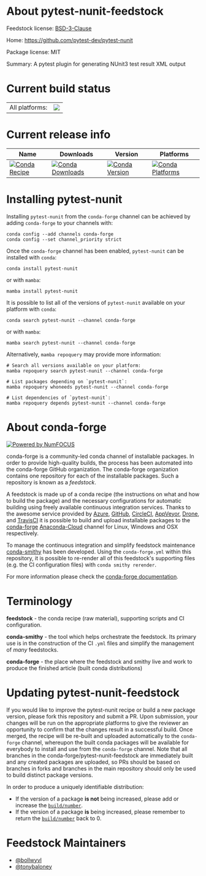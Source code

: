 About pytest-nunit-feedstock
============================

Feedstock license: [BSD-3-Clause](https://github.com/conda-forge/pytest-nunit-feedstock/blob/main/LICENSE.txt)

Home: https://github.com/pytest-dev/pytest-nunit

Package license: MIT

Summary: A pytest plugin for generating NUnit3 test result XML output

Current build status
====================


<table><tr><td>All platforms:</td>
    <td>
      <a href="https://dev.azure.com/conda-forge/feedstock-builds/_build/latest?definitionId=10398&branchName=main">
        <img src="https://dev.azure.com/conda-forge/feedstock-builds/_apis/build/status/pytest-nunit-feedstock?branchName=main">
      </a>
    </td>
  </tr>
</table>

Current release info
====================

| Name | Downloads | Version | Platforms |
| --- | --- | --- | --- |
| [![Conda Recipe](https://img.shields.io/badge/recipe-pytest--nunit-green.svg)](https://anaconda.org/conda-forge/pytest-nunit) | [![Conda Downloads](https://img.shields.io/conda/dn/conda-forge/pytest-nunit.svg)](https://anaconda.org/conda-forge/pytest-nunit) | [![Conda Version](https://img.shields.io/conda/vn/conda-forge/pytest-nunit.svg)](https://anaconda.org/conda-forge/pytest-nunit) | [![Conda Platforms](https://img.shields.io/conda/pn/conda-forge/pytest-nunit.svg)](https://anaconda.org/conda-forge/pytest-nunit) |

Installing pytest-nunit
=======================

Installing `pytest-nunit` from the `conda-forge` channel can be achieved by adding `conda-forge` to your channels with:

```
conda config --add channels conda-forge
conda config --set channel_priority strict
```

Once the `conda-forge` channel has been enabled, `pytest-nunit` can be installed with `conda`:

```
conda install pytest-nunit
```

or with `mamba`:

```
mamba install pytest-nunit
```

It is possible to list all of the versions of `pytest-nunit` available on your platform with `conda`:

```
conda search pytest-nunit --channel conda-forge
```

or with `mamba`:

```
mamba search pytest-nunit --channel conda-forge
```

Alternatively, `mamba repoquery` may provide more information:

```
# Search all versions available on your platform:
mamba repoquery search pytest-nunit --channel conda-forge

# List packages depending on `pytest-nunit`:
mamba repoquery whoneeds pytest-nunit --channel conda-forge

# List dependencies of `pytest-nunit`:
mamba repoquery depends pytest-nunit --channel conda-forge
```


About conda-forge
=================

[![Powered by
NumFOCUS](https://img.shields.io/badge/powered%20by-NumFOCUS-orange.svg?style=flat&colorA=E1523D&colorB=007D8A)](https://numfocus.org)

conda-forge is a community-led conda channel of installable packages.
In order to provide high-quality builds, the process has been automated into the
conda-forge GitHub organization. The conda-forge organization contains one repository
for each of the installable packages. Such a repository is known as a *feedstock*.

A feedstock is made up of a conda recipe (the instructions on what and how to build
the package) and the necessary configurations for automatic building using freely
available continuous integration services. Thanks to the awesome service provided by
[Azure](https://azure.microsoft.com/en-us/services/devops/), [GitHub](https://github.com/),
[CircleCI](https://circleci.com/), [AppVeyor](https://www.appveyor.com/),
[Drone](https://cloud.drone.io/welcome), and [TravisCI](https://travis-ci.com/)
it is possible to build and upload installable packages to the
[conda-forge](https://anaconda.org/conda-forge) [Anaconda-Cloud](https://anaconda.org/)
channel for Linux, Windows and OSX respectively.

To manage the continuous integration and simplify feedstock maintenance
[conda-smithy](https://github.com/conda-forge/conda-smithy) has been developed.
Using the ``conda-forge.yml`` within this repository, it is possible to re-render all of
this feedstock's supporting files (e.g. the CI configuration files) with ``conda smithy rerender``.

For more information please check the [conda-forge documentation](https://conda-forge.org/docs/).

Terminology
===========

**feedstock** - the conda recipe (raw material), supporting scripts and CI configuration.

**conda-smithy** - the tool which helps orchestrate the feedstock.
                   Its primary use is in the construction of the CI ``.yml`` files
                   and simplify the management of *many* feedstocks.

**conda-forge** - the place where the feedstock and smithy live and work to
                  produce the finished article (built conda distributions)


Updating pytest-nunit-feedstock
===============================

If you would like to improve the pytest-nunit recipe or build a new
package version, please fork this repository and submit a PR. Upon submission,
your changes will be run on the appropriate platforms to give the reviewer an
opportunity to confirm that the changes result in a successful build. Once
merged, the recipe will be re-built and uploaded automatically to the
`conda-forge` channel, whereupon the built conda packages will be available for
everybody to install and use from the `conda-forge` channel.
Note that all branches in the conda-forge/pytest-nunit-feedstock are
immediately built and any created packages are uploaded, so PRs should be based
on branches in forks and branches in the main repository should only be used to
build distinct package versions.

In order to produce a uniquely identifiable distribution:
 * If the version of a package **is not** being increased, please add or increase
   the [``build/number``](https://docs.conda.io/projects/conda-build/en/latest/resources/define-metadata.html#build-number-and-string).
 * If the version of a package **is** being increased, please remember to return
   the [``build/number``](https://docs.conda.io/projects/conda-build/en/latest/resources/define-metadata.html#build-number-and-string)
   back to 0.

Feedstock Maintainers
=====================

* [@bollwyvl](https://github.com/bollwyvl/)
* [@tonybaloney](https://github.com/tonybaloney/)

